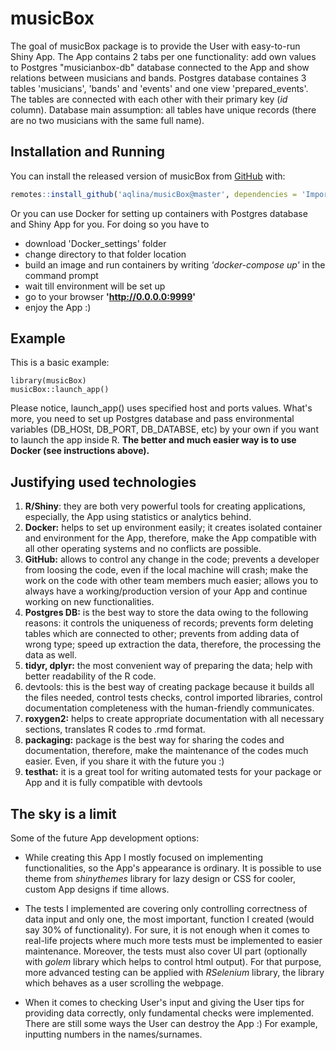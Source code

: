 
# musicBox

<!-- badges: start -->
<!-- badges: end -->

The goal of musicBox package is to provide the User with easy-to-run Shiny App. The App contains 2 tabs per one functionality: add own values to Postgres "musicianbox-db" database connected to the App and show relations between musicians and bands. Postgres database containes 3 tables 'musicians', 'bands' and 'events' and one view 'prepared_events'. The tables are connected with each other with their primary key (*id* column). Database main assumption: all tables have unique records (there are no two musicians with the same full name).

## Installation and Running

You can install the released version of musicBox from [GitHub](https://github.com/) with:

``` r
remotes::install_github('aqlina/musicBox@master', dependencies = 'Imports')

```

Or you can use Docker for setting up containers with Postgres database and Shiny App for you. 
For doing so you have to 
- download 'Docker_settings' folder
- change directory to that folder location
- build an image and run containers by writing *'docker-compose up'* in the command prompt
- wait till environment will be set up
- go to your browser **'http://0.0.0.0:9999'**
- enjoy the App :)

## Example

This is a basic example:

```{r example}
library(musicBox)
musicBox::launch_app()
```
Please notice, launch_app() uses specified host and ports values. What's more, you need to set up Postgres database and pass environmental variables (DB_HOSt, DB_PORT, DB_DATABSE, etc) by your own if you want to launch the app inside R. 
**The better and much easier way is to use Docker (see instructions above).**

## Justifying used technologies

1. **R/Shiny**: they are both very powerful tools for creating applications, especially, the App using statistics or analytics behind.
2. **Docker:** helps to set up environment easily; it creates isolated container and environment for the App, therefore, make the App compatible with all other operating systems and no conflicts are possible.
3. **GitHub:** allows to control any change in the code; prevents a developer from loosing the code, even if the local machine will crash; make the work on the code with other team members much easier; allows you to always have a working/production version of your App and continue working on new functionalities.
4. **Postgres DB:** is the best way to store the data owing to the following reasons: it controls the uniqueness of records; prevents form deleting tables which are connected to other; prevents from adding data of wrong type; speed up extraction the data, therefore, the  processing the data as well.
5. **tidyr, dplyr:** the most convenient way of preparing the data; help with better readability of the R code.
6. devtools: this is the best way of creating package because it builds all the files needed, control tests checks, control imported libraries, control documentation completeness with the human-friendly communicates.
7. **roxygen2:** helps to create appropriate documentation with all necessary sections, translates R codes to .rmd format.
8. **packaging:** package is the best way for sharing the codes and documentation, therefore, make the maintenance of the codes much easier. Even, if you share it with the future you :)
9. **testhat:** it is a great tool for writing automated tests for your package or App and it is fully compatible with devtools


## The sky is a limit

Some of the future App development options:

- While creating this App I mostly focused on implementing functionalities, so the App's appearance is ordinary. It is possible to use theme from *shinythemes* library for lazy design or CSS for cooler, custom App designs if time allows.

- The tests I implemented are covering only controlling correctness of data input and only one, the most important, function I created (would say 30% of functionality). For sure, it is not enough when it comes to real-life projects where much more tests must be implemented to easier maintenance. Moreover, the tests must also cover UI part (optionally with *golem* library which helps to control html output). For that purpose, more advanced testing can be applied with *RSelenium* library, the library which behaves as a user scrolling the webpage.

- When it comes to checking User's input and giving the User tips for providing data correctly, only fundamental checks were implemented. There are still some ways the User can destroy the App :) For example, inputting numbers in the names/surnames.
